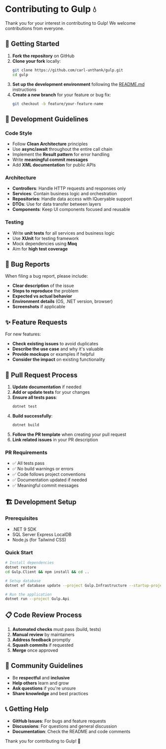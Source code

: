 # Contributing to Gulp 💧

Thank you for your interest in contributing to Gulp! We welcome contributions from everyone.

## 🚀 Getting Started

1. **Fork the repository** on GitHub
2. **Clone your fork** locally:
   ```bash
   git clone https://github.com/carl-unthank/gulp.git
   cd gulp
   ```
3. **Set up the development environment** following the [README.md](README.md) instructions
4. **Create a new branch** for your feature or bug fix:
   ```bash
   git checkout -b feature/your-feature-name
   ```

## 📝 Development Guidelines

### Code Style
- Follow **Clean Architecture** principles
- Use **async/await** throughout the entire call chain
- Implement the **Result pattern** for error handling
- Write **meaningful commit messages**
- Add **XML documentation** for public APIs

### Architecture
- **Controllers**: Handle HTTP requests and responses only
- **Services**: Contain business logic and orchestration
- **Repositories**: Handle data access with IQueryable support
- **DTOs**: Use for data transfer between layers
- **Components**: Keep UI components focused and reusable

### Testing
- Write **unit tests** for all services and business logic
- Use **XUnit** for testing framework
- Mock dependencies using **Moq**
- Aim for **high test coverage**

## 🐛 Bug Reports

When filing a bug report, please include:
- **Clear description** of the issue
- **Steps to reproduce** the problem
- **Expected vs actual behavior**
- **Environment details** (OS, .NET version, browser)
- **Screenshots** if applicable

## ✨ Feature Requests

For new features:
- **Check existing issues** to avoid duplicates
- **Describe the use case** and why it's valuable
- **Provide mockups** or examples if helpful
- **Consider the impact** on existing functionality

## 🔄 Pull Request Process

1. **Update documentation** if needed
2. **Add or update tests** for your changes
3. **Ensure all tests pass**:
   ```bash
   dotnet test
   ```
4. **Build successfully**:
   ```bash
   dotnet build
   ```
5. **Follow the PR template** when creating your pull request
6. **Link related issues** in your PR description

### PR Requirements
- ✅ All tests pass
- ✅ No build warnings or errors
- ✅ Code follows project conventions
- ✅ Documentation updated if needed
- ✅ Meaningful commit messages

## 🏗️ Development Setup

### Prerequisites
- .NET 9 SDK
- SQL Server Express LocalDB
- Node.js (for Tailwind CSS)

### Quick Start
```bash
# Install dependencies
dotnet restore
cd Gulp.Client && npm install && cd ..

# Setup database
dotnet ef database update --project Gulp.Infrastructure --startup-project Gulp.Api

# Run the application
dotnet run --project Gulp.Api
```

## 📋 Code Review Process

1. **Automated checks** must pass (build, tests)
2. **Manual review** by maintainers
3. **Address feedback** promptly
4. **Squash commits** if requested
5. **Merge** once approved

## 🤝 Community Guidelines

- Be **respectful** and **inclusive**
- **Help others** learn and grow
- **Ask questions** if you're unsure
- **Share knowledge** and best practices

## 📞 Getting Help

- **GitHub Issues**: For bugs and feature requests
- **Discussions**: For questions and general discussion
- **Documentation**: Check the README and code comments

Thank you for contributing to Gulp! 🙏
